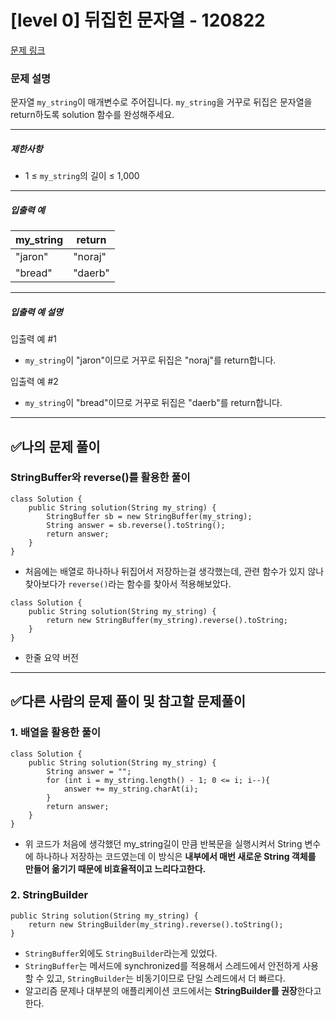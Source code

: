 <h1 id="level-0-뒤집힌-문자열---120822">[level 0] 뒤집힌 문자열 - 120822</h1>
<p><a href="https://school.programmers.co.kr/learn/courses/30/lessons/120822">문제 링크</a> </p>
<h3 id="문제-설명">문제 설명</h3>
<p>문자열 <code>my_string</code>이 매개변수로 주어집니다. <code>my_string</code>을 거꾸로 뒤집은 문자열을 return하도록 solution 함수를 완성해주세요.</p>

<hr />

<h5>제한사항</h5>

<ul>
<li>1 ≤ <code>my_string</code>의 길이 ≤ 1,000</li>
</ul>

<hr />

<h5>입출력 예</h5>
<table class="table">
        <thead><tr>
<th>my_string</th>
<th>return</th>
</tr>
</thead>
        <tbody><tr>
<td>"jaron"</td>
<td>"noraj"</td>
</tr>
<tr>
<td>"bread"</td>
<td>"daerb"</td>
</tr>
</tbody>
      </table>
<hr />

<h5>입출력 예 설명</h5>

<p>입출력 예 #1</p>

<ul>
<li><code>my_string</code>이 "jaron"이므로 거꾸로 뒤집은 "noraj"를 return합니다.</li>
</ul>

<p>입출력 예 #2</p>

<ul>
<li><code>my_string</code>이 "bread"이므로 거꾸로 뒤집은 "daerb"를 return합니다.</li>
</ul>

<hr />
<h2 id="✅나의-문제-풀이">✅나의 문제 풀이</h2>
<h3 id="stringbuffer와-reverse를-활용한-풀이">StringBuffer와 reverse()를 활용한 풀이</h3>
<pre><code class="language-java">class Solution {
    public String solution(String my_string) {
        StringBuffer sb = new StringBuffer(my_string);
        String answer = sb.reverse().toString();
        return answer;
    }
}</code></pre>
<ul>
<li>처음에는 배열로 하나하나 뒤집어서 저장하는걸 생각했는데, 관련 함수가 있지 않나 찾아보다가 <code>reverse()</code>라는 함수를 찾아서 적용해보았다.</li>
</ul>
<pre><code class="language-java">class Solution {
    public String solution(String my_string) {
        return new StringBuffer(my_string).reverse().toString;
    }
}</code></pre>
<ul>
<li>한줄 요약 버전</li>
</ul>
<hr />
<h2 id="✅다른-사람의-문제-풀이-및-참고할-문제풀이">✅다른 사람의 문제 풀이 및 참고할 문제풀이</h2>
<h3 id="1-배열을-활용한-풀이">1. 배열을 활용한 풀이</h3>
<pre><code class="language-java">class Solution {
    public String solution(String my_string) {
        String answer = &quot;&quot;;
        for (int i = my_string.length() - 1; 0 &lt;= i; i--){
            answer += my_string.charAt(i);
        }
        return answer;
    }
}</code></pre>
<ul>
<li>위 코드가 처음에 생각했던 my_string길이 만큼 반복문을 실행시켜서 String 변수에 하나하나 저장하는 코드였는데 이 방식은 <strong>내부에서 매번 새로운 String 객체를 만들어 옮기기 때문에 비효율적이고 느리다고한다.</strong></li>
</ul>
<h3 id="2-stringbuilder">2. StringBuilder</h3>
<pre><code class="language-java">public String solution(String my_string) {
    return new StringBuilder(my_string).reverse().toString();
}</code></pre>
<ul>
<li><code>StringBuffer</code>외에도 <code>StringBuilder</code>라는게 있었다.</li>
<li><code>StringBuffer</code>는 메서드에 synchronized를 적용해서 스레드에서 안전하게 사용할 수 있고, <code>StringBuilder</code>는 비동기이므로 단일 스레드에서 더 빠르다.</li>
<li>알고리즘 문제나 대부분의 애플리케이션 코드에서는 <strong>StringBuilder를 권장</strong>한다고 한다.</li>
</ul>